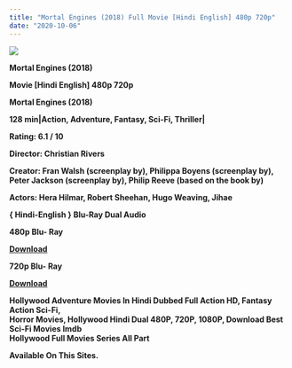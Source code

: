 ```yaml
---
title: "Mortal Engines (2018) Full Movie [Hindi English] 480p 720p"
date: "2020-10-06"
---
```


[![](https://1.bp.blogspot.com/-zjUGge8G8eg/Xy4xDETYIGI/AAAAAAAAESI/BBvnvX9csEoP4KLoNWjZ5m5gpviTsEa0QCLcBGAsYHQ/s1600/images{af99d4ef3a3bfb913a0d6861420bcac60063852b44d94ae638a2dc0c0e4d8df4}25282{af99d4ef3a3bfb913a0d6861420bcac60063852b44d94ae638a2dc0c0e4d8df4}2529.webp)](https://1.bp.blogspot.com/-zjUGge8G8eg/Xy4xDETYIGI/AAAAAAAAESI/BBvnvX9csEoP4KLoNWjZ5m5gpviTsEa0QCLcBGAsYHQ/s1600/images{af99d4ef3a3bfb913a0d6861420bcac60063852b44d94ae638a2dc0c0e4d8df4}25282{af99d4ef3a3bfb913a0d6861420bcac60063852b44d94ae638a2dc0c0e4d8df4}2529.webp)

 **Mortal Engines (2018)**

**Movie \[Hindi English\] 480p 720p** 

**Mortal Engines (2018)**

**128 min|Action, Adventure, Fantasy, Sci-Fi, Thriller|**

**Rating: 6.1 / 10** 

**Director: Christian Rivers**

**Creator: Fran Walsh (screenplay by), Philippa Boyens (screenplay by), Peter Jackson (screenplay by), Philip Reeve (based on the book by)**

**Actors: Hera Hilmar, Robert Sheehan, Hugo Weaving, Jihae**

 **{ Hindi-English } Blu-Ray Dual Audio**

**480p Blu- Ray**

**[Download](https://myglinks.xyz/6476)** 

**720p Blu- Ray**

[**Download**](https://myglinks.xyz/6477)

**Hollywood Adventure Movies In Hindi Dubbed Full Action HD, Fantasy Action Sci-Fi,**  
**Horror Movies, Hollywood Hindi Dual 480P, 720P, 1080P, Download Best Sci-Fi Movies Imdb**   
**Hollywood Full Movies Series All Part**  
  
**Available On This Sites.**
